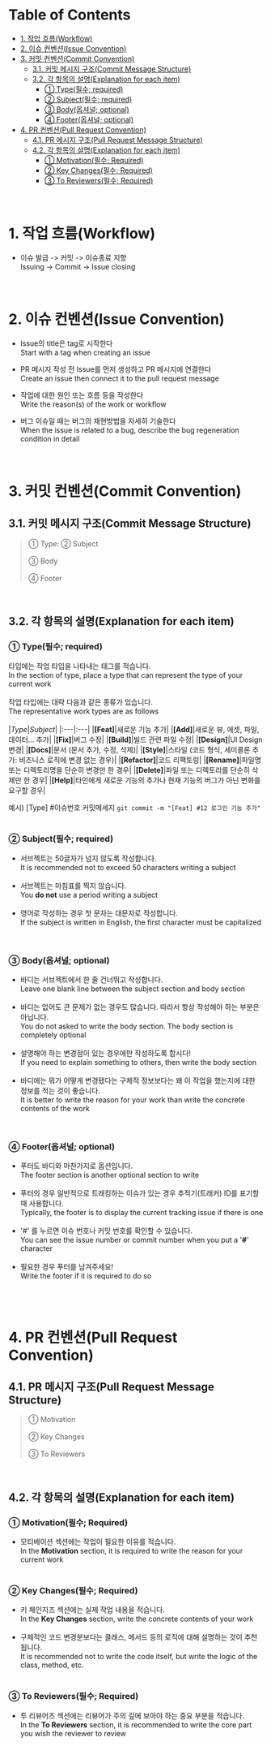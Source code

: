 # Table of Contents
- [1. 작업 흐름(Workflow)](https://github.com/ADA-1st-macro-walikngAssistant/WalkingAssistant_iOS/edit/dev/Conventions.md#1-%EC%9E%91%EC%97%85-%ED%9D%90%EB%A6%84workflow)
- [2. 이슈 컨벤션(Issue Convention)](https://github.com/ADA-1st-macro-walikngAssistant/WalkingAssistant_iOS/edit/dev/Conventions.md#2-%EC%9D%B4%EC%8A%88-%EC%BB%A8%EB%B2%A4%EC%85%98issue-convention)
- [3. 커밋 컨벤션(Commit Convention)](https://github.com/ADA-1st-macro-walikngAssistant/WalkingAssistant_iOS/edit/dev/Conventions.md#3-%EC%BB%A4%EB%B0%8B-%EC%BB%A8%EB%B2%A4%EC%85%98commit-convention)
  * [3.1. 커밋 메시지 구조(Commit Message Structure)<br>](https://github.com/ADA-1st-macro-walikngAssistant/WalkingAssistant_iOS/edit/dev/Conventions.md#31-%EC%BB%A4%EB%B0%8B-%EB%A9%94%EC%8B%9C%EC%A7%80-%EA%B5%AC%EC%A1%B0commit-message-structure)
  * [3.2. 각 항목의 설명(Explanation for each item)](https://github.com/ADA-1st-macro-walikngAssistant/WalkingAssistant_iOS/edit/dev/Conventions.md#32-%EA%B0%81-%ED%95%AD%EB%AA%A9%EC%9D%98-%EC%84%A4%EB%AA%85explanation-for-each-item)
    + [① Type(필수; required)](https://github.com/ADA-1st-macro-walikngAssistant/WalkingAssistant_iOS/edit/dev/Conventions.md#-type%ED%95%84%EC%88%98-required)
    + [② Subject(필수; required)](https://github.com/ADA-1st-macro-walikngAssistant/WalkingAssistant_iOS/edit/dev/Conventions.md#-subject%ED%95%84%EC%88%98-required)
    + [③ Body(옵셔널; optional)](https://github.com/ADA-1st-macro-walikngAssistant/WalkingAssistant_iOS/edit/dev/Conventions.md#-body%EC%98%B5%EC%85%94%EB%84%90-optional)
    + [④ Footer(옵셔널; optional)](https://github.com/ADA-1st-macro-walikngAssistant/WalkingAssistant_iOS/edit/dev/Conventions.md#-footer%EC%98%B5%EC%85%94%EB%84%90-optional)
- [4. PR 컨벤션(Pull Request Convention)](https://github.com/ADA-1st-macro-walikngAssistant/WalkingAssistant_iOS/edit/dev/Conventions.md#4-pr-%EC%BB%A8%EB%B2%A4%EC%85%98pull-request-convention)
  * [4.1. PR 메시지 구조(Pull Request Message Structure)](https://github.com/ADA-1st-macro-walikngAssistant/WalkingAssistant_iOS/edit/dev/Conventions.md#41-pr-%EB%A9%94%EC%8B%9C%EC%A7%80-%EA%B5%AC%EC%A1%B0pull-request-message-structure)
  * [4.2. 각 항목의 설명(Explanation for each item)](https://github.com/ADA-1st-macro-walikngAssistant/WalkingAssistant_iOS/edit/dev/Conventions.md#42-%EA%B0%81-%ED%95%AD%EB%AA%A9%EC%9D%98-%EC%84%A4%EB%AA%85explanation-for-each-item)
    + [① Motivation(필수; Required)](https://github.com/ADA-1st-macro-walikngAssistant/WalkingAssistant_iOS/edit/dev/Conventions.md#-motivation%ED%95%84%EC%88%98-required)
    + [② Key Changes(필수; Required)](https://github.com/ADA-1st-macro-walikngAssistant/WalkingAssistant_iOS/edit/dev/Conventions.md#-key-changes%ED%95%84%EC%88%98-required)
    + [③ To Reviewers(필수; Required)](https://github.com/ADA-1st-macro-walikngAssistant/WalkingAssistant_iOS/edit/dev/Conventions.md#-to-reviewers%ED%95%84%EC%88%98-required)<br><br><br>



# 1. 작업 흐름(Workflow)
- 이슈 발급 -> 커밋 -> 이슈종료 지향<br>Issuing -> Commit -> Issue closing<br><br><br>

# 2. 이슈 컨벤션(Issue Convention)
- Issue의 title은 tag로 시작한다<br>Start with a tag when creating an issue

- PR 메시지 작성 전 Issue를 먼저 생성하고 PR 메시지에 연결한다<br>Create an issue then connect it to the pull request message

- 작업에 대한 원인 또는 흐름 등을 작성한다<br>Write the reason(s) of the work or workflow

- 버그 이슈일 때는 버그의 재현방법을 자세히 기술한다<br>When the issue is related to a bug, describe the bug regeneration condition in detail<br><br><br>

# 3. 커밋 컨벤션(Commit Convention)
## 3.1. 커밋 메시지 구조(Commit Message Structure)<br>

> ① Type: ② Subject<br><br>
> ③ Body<br><br>
> ④ Footer

<br>

## 3.2. 각 항목의 설명(Explanation for each item)
### ① Type(필수; required)
타입에는 작업 타입을 나타내는 태그를 적습니다.<br>In the section of type, place a type that can represent the type of your current work<br><br>
작업 타입에는 대략 다음과 같은 종류가 있습니다.<br>The representative work types are as follows<br><br>
|*Type*|*Subject*|
|:---|:---|
|**[Feat]**|새로운 기능 추가|
|**[Add]**|새로운 뷰, 에셋, 파일, 데이터... 추가|
|**[Fix]**|버그 수정|
|**[Build]**|빌드 관련 파일 수정|
|**[Design]**|UI Design 변경|
|**[Docs]**|문서 (문서 추가, 수정, 삭제)|
|**[Style]**|스타일 (코드 형식, 세미콜론 추가: 비즈니스 로직에 변경 없는 경우)|
|**[Refactor]**|코드 리팩토링|
|**[Rename]**|파일명 또는 디렉토리명을 단순히 변경만 한 경우|
|**[Delete]**|파일 또는 디렉토리를 단순히 삭제만 한 경우|
|**[Help]**|타인에게 새로운 기능의 추가나 현재 기능의 버그가 아닌 변화를 요구할 경우|

예시) [Type] #이슈번호 커밋메세지 `git commit -m "[Feat] #12 로그인 기능 추가"`<br><br>

### ② Subject(필수; required)
- 서브젝트는 50글자가 넘지 않도록 작성합니다.<br>It is recommended not to exceed 50 characters writing a subject<br><br>
- 서브젝트는 마침표를 찍지 않습니다.<br>You **do not** use a period writing a subject<br><br>
- 영어로 작성하는 경우 첫 문자는 대문자로 작성합니다.<br>If the subject is written in English, the first character must be capitalized<br>
<br>

### ③ Body(옵셔널; optional)
- 바디는 서브젝트에서 한 줄 건너뛰고 작성합니다.<br>Leave one blank line between the subject section and body section<br><br>
- 바디는 없어도 큰 문제가 없는 경우도 많습니다. 따라서 항상 작성해야 하는 부분은 아닙니다.<br>You do not asked to write the body section. The body section is completely optional<br><br>
- 설명해야 하는 변경점이 있는 경우에만 작성하도록 합시다!<br>If you need to explain something to others, then write the body section<br><br>
- 바디에는 뭐가 어떻게 변경됐다는 구체적 정보보다는 왜 이 작업을 했는지에 대한 정보를 적는 것이 좋습니다.<br>It is better to write the reason for your work than write the concrete contents of the work<br>
<br>

### ④ Footer(옵셔널; optional)
- 푸터도 바디와 마찬가지로 옵션입니다.<br>The footer section is another optional section to write<br><br>
- 푸터의 경우 일반적으로 트래킹하는 이슈가 있는 경우 추적기(트래커) ID를 표기할 때 사용합니다.<br>Typically, the footer is to display the current tracking issue if there is one<br><br>
- '#' 를 누르면 이슈 번호나 커밋 번호를 확인할 수 있습니다.<br>You can see the issue number or commit number when you put a '**#**' character<br><br>
- 필요한 경우 푸터를 남겨주세요!<br>Write the footer if it is required to do so<br>
<br><br><br>



# 4. PR 컨벤션(Pull Request Convention)
## 4.1. PR 메시지 구조(Pull Request Message Structure)
> ① Motivation<br><br>
> ② Key Changes<br><br>
> ③ To Reviewers

<br>

## 4.2. 각 항목의 설명(Explanation for each item)
### ① Motivation(필수; Required)
- 모티베이션 섹션에는 작업이 필요한 이유를 적습니다.<br>In the **Motivation** section, it is required to write the reason for your current work<br><br>

### ② Key Changes(필수; Required)
- 키 체인지즈 섹션에는 실제 작업 내용을 적습니다.<br>In the **Key Changes** section, write the concrete contents of your work<br><br>
- 구체적인 코드 변경분보다는 클래스, 메서드 등의 로직에 대해 설명하는 것이 추천됩니다.<br>It is recommended not to write the code itself, but write the logic of the class, method, etc.<br><br>

### ③ To Reviewers(필수; Required)
- 투 리뷰어즈 섹션에는 리뷰어가 주의 깊에 보아야 하는 중요 부분을 적습니다.<br>In the **To Reviewers** section, it is recommended to write the core part you wish the reviewer to review
